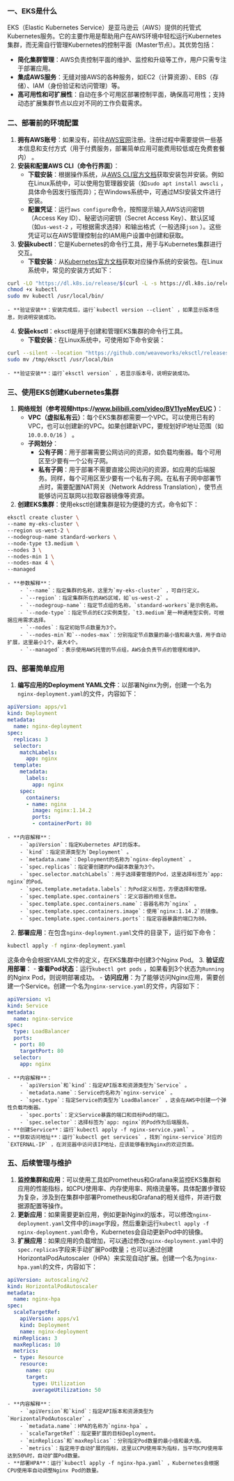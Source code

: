 ### 一、EKS是什么
EKS（Elastic Kubernetes Service）是亚马逊云（AWS）提供的托管式Kubernetes服务。它的主要作用是帮助用户在AWS环境中轻松运行Kubernetes集群，而无需自行管理Kubernetes的控制平面（Master节点）。其优势包括：
 - **简化集群管理**：AWS负责控制平面的维护、监控和升级等工作，用户只需专注于部署应用。
 - **集成AWS服务**：无缝对接AWS的各种服务，如EC2（计算资源）、EBS（存储）、IAM（身份验证和访问管理）等。
 - **高可用性和可扩展性**：自动在多个可用区部署控制平面，确保高可用性；支持动态扩展集群节点以应对不同的工作负载需求。

### 二、部署前的环境配置
1. **拥有AWS账号**：如果没有，前往[AWS官网](https://aws.amazon.com/)注册。注册过程中需要提供一些基本信息和支付方式（用于付费服务，部署简单应用可能费用较低或在免费套餐内） 。
2. **安装和配置AWS CLI（命令行界面）**：
    - **下载安装**：根据操作系统，从[AWS CLI官方文档](https://docs.aws.amazon.com/cli/latest/userguide/getting-started-install.html)获取安装包并安装。例如在Linux系统中，可以使用包管理器安装（如`sudo apt install awscli` ，具体命令因发行版而异）；在Windows系统中，可通过MSI安装文件进行安装。
    - **配置凭证**：运行`aws configure`命令，按照提示输入AWS访问密钥（Access Key ID）、秘密访问密钥（Secret Access Key）、默认区域（如`us-west-2` ，可根据需求选择）和输出格式（一般选择`json` ）。这些凭证可以在AWS管理控制台的IAM用户设置中创建和获取。
3. **安装kubectl**：它是Kubernetes的命令行工具，用于与Kubernetes集群进行交互。
    - **下载安装**：从[Kubernetes官方文档](https://kubernetes.io/docs/tasks/tools/)获取对应操作系统的安装包。在Linux系统中，常见的安装方式如下：
```bash
curl -LO "https://dl.k8s.io/release/$(curl -L -s https://dl.k8s.io/release/stable.txt)/bin/linux/amd64/kubectl"
chmod +x kubectl
sudo mv kubectl /usr/local/bin/
```
    - **验证安装**：安装完成后，运行`kubectl version --client` ，如果显示版本信息，则说明安装成功。
4. **安装eksctl**：eksctl是用于创建和管理EKS集群的命令行工具。
    - **下载安装**：在Linux系统中，可使用如下命令安装：
```bash
curl --silent --location "https://github.com/weaveworks/eksctl/releases/latest/download/eksctl_$(uname -s)_amd64.tar.gz" | tar xz -C /tmp
sudo mv /tmp/eksctl /usr/local/bin
```
    - **验证安装**：运行`eksctl version` ，若显示版本号，说明安装成功。

### 三、使用EKS创建Kubernetes集群
1. **网络规划（参考视频https://www.bilibili.com/video/BV11yeMeyEUC ）**：
    - **VPC（虚拟私有云）**：每个EKS集群都需要一个VPC。可以使用已有的VPC，也可以创建新的VPC。如果创建新VPC，要规划好IP地址范围（如`10.0.0.0/16` ） 。
    - **子网划分**：
        - **公有子网**：用于部署需要公网访问的资源，如负载均衡器。每个可用区至少要有一个公有子网。
        - **私有子网**：用于部署不需要直接公网访问的资源，如应用的后端服务。同样，每个可用区至少要有一个私有子网。在私有子网中部署节点时，需要配置NAT网关（Network Address Translation），使节点能够访问互联网以拉取容器镜像等资源。
2. **创建EKS集群**：使用eksctl创建集群是较为便捷的方式，命令如下：
```bash
eksctl create cluster \
--name my-eks-cluster \
--region us-west-2 \
--nodegroup-name standard-workers \
--node-type t3.medium \
--nodes 3 \
--nodes-min 1 \
--nodes-max 4 \
--managed
```
    - **参数解释**：
        - `--name`：指定集群的名称，这里为`my-eks-cluster` ，可自行定义。
        - `--region`：指定集群所在的AWS区域，如`us-west-2` 。
        - `--nodegroup-name`：指定节点组的名称，`standard-workers`是示例名称。
        - `--node-type`：指定节点的EC2实例类型，`t3.medium`是一种通用型实例，可根据应用需求选择。
        - `--nodes`：指定初始节点数量为3个。
        - `--nodes-min`和`--nodes-max`：分别指定节点数量的最小值和最大值，用于自动扩展，这里最小1个，最大4个。
        - `--managed`：表示使用AWS托管的节点组，AWS会负责节点的管理和维护。

### 四、部署简单应用
1. **编写应用的Deployment YAML文件**：以部署Nginx为例，创建一个名为`nginx-deployment.yaml`的文件，内容如下：
```yaml
apiVersion: apps/v1
kind: Deployment
metadata:
  name: nginx-deployment
spec:
  replicas: 3
  selector:
    matchLabels:
      app: nginx
  template:
    metadata:
      labels:
        app: nginx
    spec:
      containers:
      - name: nginx
        image: nginx:1.14.2
        ports:
        - containerPort: 80
```
    - **内容解释**：
        - `apiVersion`：指定Kubernetes API的版本。
        - `kind`：指定资源类型为`Deployment` 。
        - `metadata.name`：Deployment的名称为`nginx-deployment` 。
        - `spec.replicas`：指定要创建的Pod副本数量为3个。
        - `spec.selector.matchLabels`：用于选择要管理的Pod，这里选择标签为`app: nginx`的Pod。
        - `spec.template.metadata.labels`：为Pod定义标签，方便选择和管理。
        - `spec.template.spec.containers`：定义容器的相关信息。
        - `spec.template.spec.containers.name`：容器名称为`nginx` 。
        - `spec.template.spec.containers.image`：使用`nginx:1.14.2`的镜像。
        - `spec.template.spec.containers.ports`：指定容器暴露的端口为80。
2. **部署应用**：在包含`nginx-deployment.yaml`文件的目录下，运行如下命令：
```bash
kubectl apply -f nginx-deployment.yaml
```
这条命令会根据YAML文件的定义，在EKS集群中创建3个Nginx Pod。
3. **验证应用部署**：
    - **查看Pod状态**：运行`kubectl get pods` ，如果看到3个状态为`Running`的Nginx Pod，则说明部署成功。
    - **访问应用**：为了能够访问Nginx应用，需要创建一个Service。创建一个名为`nginx-service.yaml`的文件，内容如下：
```yaml
apiVersion: v1
kind: Service
metadata:
  name: nginx-service
spec:
  type: LoadBalancer
  ports:
  - port: 80
    targetPort: 80
  selector:
    app: nginx
```
    - **内容解释**：
        - `apiVersion`和`kind`：指定API版本和资源类型为`Service` 。
        - `metadata.name`：Service的名称为`nginx-service` 。
        - `spec.type`：指定Service的类型为`LoadBalancer` ，这会在AWS中创建一个弹性负载均衡器。
        - `spec.ports`：定义Service暴露的端口和目标Pod的端口。
        - `spec.selector`：选择标签为`app: nginx`的Pod作为后端服务。
    - **创建Service**：运行`kubectl apply -f nginx-service.yaml` 。
    - **获取访问地址**：运行`kubectl get services` ，找到`nginx-service`对应的`EXTERNAL-IP` ，在浏览器中访问该IP地址，应该能够看到Nginx的欢迎页面。

### 五、后续管理与维护
1. **监控集群和应用**：可以使用工具如Prometheus和Grafana来监控EKS集群和应用的性能指标，如CPU使用率、内存使用率、网络流量等。具体配置步骤较为复杂，涉及到在集群中部署Prometheus和Grafana的相关组件，并进行数据源配置等操作。
2. **更新应用**：如果需要更新应用，例如更新Nginx的版本，可以修改`nginx-deployment.yaml`文件中的`image`字段，然后重新运行`kubectl apply -f nginx-deployment.yaml`命令，Kubernetes会自动更新Pod中的镜像。
3. **扩展应用**：如果应用的负载增加，可以通过修改`nginx-deployment.yaml`中的`spec.replicas`字段来手动扩展Pod数量；也可以通过创建HorizontalPodAutoscaler（HPA）来实现自动扩展。创建一个名为`nginx-hpa.yaml`的文件，内容如下：
```yaml
apiVersion: autoscaling/v2
kind: HorizontalPodAutoscaler
metadata:
  name: nginx-hpa
spec:
  scaleTargetRef:
    apiVersion: apps/v1
    kind: Deployment
    name: nginx-deployment
  minReplicas: 3
  maxReplicas: 10
  metrics:
  - type: Resource
    resource:
      name: cpu
      target:
        type: Utilization
        averageUtilization: 50
```
    - **内容解释**：
        - `apiVersion`和`kind`：指定API版本和资源类型为`HorizontalPodAutoscaler` 。
        - `metadata.name`：HPA的名称为`nginx-hpa` 。
        - `scaleTargetRef`：指定要扩展的目标Deployment。
        - `minReplicas`和`maxReplicas`：分别指定Pod数量的最小值和最大值。
        - `metrics`：指定用于自动扩展的指标，这里以CPU使用率为指标，当平均CPU使用率达到50%时，自动扩展Pod数量。
    - **部署HPA**：运行`kubectl apply -f nginx-hpa.yaml` ，Kubernetes会根据CPU使用率自动调整Nginx Pod的数量。 
